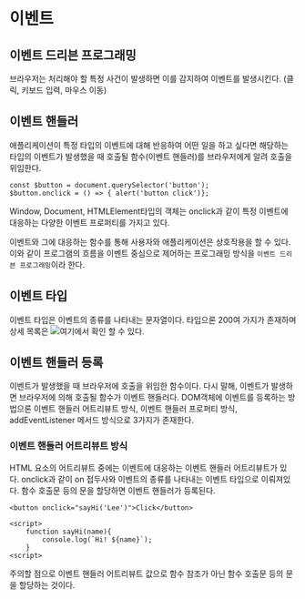 # 이벤트

## 이벤트 드리븐 프로그래밍
브라우저는 처리해야 할 특정 사건이 발생하면 이를 감지하여 이벤트를 발생시킨다. (클릭, 키보드 입력, 마우스 이동)

## 이벤트 핸들러
애플리케이션이 특정 타입의 이벤트에 대해 반응하여 어떤 일을 하고 싶다면 해당하는 타입의 이벤트가 발생했을 때 호출될 함수(이벤트 핸들러)를 브라우저에게 알려 호출을 위임한다. 

```
const $button = document.querySelector('button');
$button.onclick = () => { alert('button click')};
```

Window, Document, HTMLElement타입의 객체는 onclick과 같이 특정 이벤트에 대응하는 다양한 이벤트 프로퍼티를 가지고 있다. 

이벤트와 그에 대응하는 함수를 통해 사용자와 애플리케이션은 상호작용을 할 수 있다. 이와 같이 프로그램의 흐름을 이벤트 중심으로 제어하는 프로그래밍 방식을 `이벤트 드리븐 프로그래밍`이라 한다.

## 이벤트 타입
이벤트 타입은 이벤트의 종류를 나타내는 문자열이다. 타입으론 200여 가지가 존재하며 상세 목록은 ![여기](https://developer.mozilla.org/ko/)에서 확인 할 수 있다.


## 이벤트 핸들러 등록
이벤트가 발생했을 때 브라우저에 호출을 위임한 함수이다. 다시 말해, 이벤트가 발생하면 브라우저에 의해 호출될 함수가 이벤트 핸들러다. DOM객체에 이벤트를 등록하는 방법으론 이벤트 핸들러 어트리뷰트 방식, 이벤트 핸들러 프로퍼티 방식, addEventListener 메서드 방식으로 3가지가 존재한다.

### 이벤트 핸들러 어트리뷰트 방식
HTML 요소의 어트리뷰트 중에는 이벤트에 대응하는 이벤트 핸들러 어트리뷰트가 있다. onclick과 같이 on 접두사와 이벤트의 종류를 나타내는 이벤트 타입으로 이뤄져있다.
함수 호출문 등의 문을 할당하면 이벤트 핸들러가 등록된다.

```
<button onclick="sayHi('Lee')">Click</button>

<script>
    function sayHi(name){
        console.log(`Hi! ${name}`);
    }
<script>
```
주의할 점으로 이벤트 핸들러 어트리뷰트 값으로 함수 참조가 아닌 함수 호출문 등의 문을 할당하는 것이다.